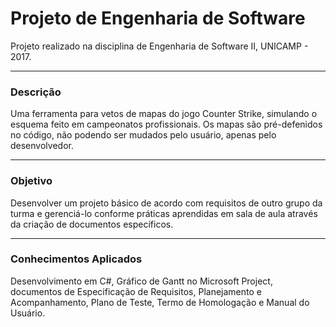 # Projeto de Engenharia de Software
Projeto realizado na disciplina de Engenharia de Software II, UNICAMP - 2017.
***
### Descrição
Uma ferramenta para vetos de mapas do jogo Counter Strike, simulando o esquema feito em campeonatos profissionais. Os mapas são 
pré-defenidos no código, não podendo ser mudados pelo usuário, apenas pelo desenvolvedor.

***
### Objetivo
Desenvolver um projeto básico de acordo com requisitos de outro grupo da turma e gerenciá-lo conforme práticas aprendidas 
em sala de aula através da criação de documentos específicos.

***
### Conhecimentos Aplicados
Desenvolvimento em C#, Gráfico de Gantt no Microsoft Project, documentos de Especificação de Requisitos, Planejamento e Acompanhamento, 
Plano de Teste, Termo de Homologação e Manual do Usuário.
